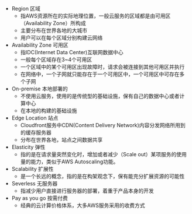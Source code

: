 - Region 区域
    * 指AWS资源所在的实际地理位置，一般云服务的区域都是由可用区（Availability Zone）所构成
    * 主要分布在世界各地的大城市
    * 用户可以在每个区域分别构建云网络
- Availability Zone 可用区
    * 指IDC(Internet Data Center)互联网数据中心
    * 一般每个区域存在3~4个可用区
    * 一个区域中的某个可用区出现故障时，请求会被连接到其他可用区并执行
    * 在网络中，一个子网就只能存在于一个可用区中，一个可用区中可存在多个子网
- On-premise 本地部署的
    * 不使用云服务，使用的是传统型的基础设施，保有自己的数据中心或者计算中心
    * 在本地的构建的基础设施
- Edge Location 站点
    * Cloudfront服务中CDN(Content Delivery Network)内容分发网络所用到的缓存服务器
    * 分布在世界各地，站点之间数据共享
- Elasticity 弹性
    * 指的是在请求量突然变化时，增加或者减少（Scale out）某项服务的使用量的能力，类似于AWS Autoscaling功能。
- Scalability 扩展性
    * 是一个长远的概念，指的是在构架观念下，保有能充分扩展资源的可能性
- Severless 无服务器
    * 指减少用户直接进行服务器的部署，着重于产品本身的开发
- Pay as you go 按需付费
    * 经典的云计算价格体系，大多AWS服务采用的收费方式
